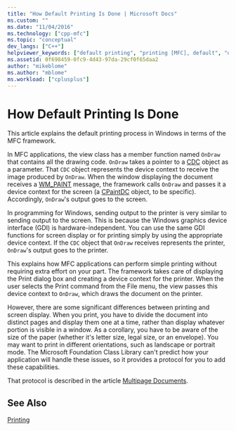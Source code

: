 ```yaml
---
title: "How Default Printing Is Done | Microsoft Docs"
ms.custom: ""
ms.date: "11/04/2016"
ms.technology: ["cpp-mfc"]
ms.topic: "conceptual"
dev_langs: ["C++"]
helpviewer_keywords: ["default printing", "printing [MFC], default", "defaults, printing"]
ms.assetid: 0f698459-0fc9-4d43-97da-29cf0f65daa2
author: "mikeblome"
ms.author: "mblome"
ms.workload: ["cplusplus"]
---
```

# How Default Printing Is Done
This article explains the default printing process in Windows in terms of the MFC framework.  
  
 In MFC applications, the view class has a member function named `OnDraw` that contains all the drawing code. `OnDraw` takes a pointer to a [CDC](../mfc/reference/cdc-class.md) object as a parameter. That `CDC` object represents the device context to receive the image produced by `OnDraw`. When the window displaying the document receives a [WM_PAINT](http://msdn.microsoft.com/library/windows/desktop/dd145213) message, the framework calls `OnDraw` and passes it a device context for the screen (a [CPaintDC](../mfc/reference/cpaintdc-class.md) object, to be specific). Accordingly, `OnDraw`'s output goes to the screen.  
  
 In programming for Windows, sending output to the printer is very similar to sending output to the screen. This is because the Windows graphics device interface (GDI) is hardware-independent. You can use the same GDI functions for screen display or for printing simply by using the appropriate device context. If the `CDC` object that `OnDraw` receives represents the printer, `OnDraw`'s output goes to the printer.  
  
 This explains how MFC applications can perform simple printing without requiring extra effort on your part. The framework takes care of displaying the Print dialog box and creating a device context for the printer. When the user selects the Print command from the File menu, the view passes this device context to `OnDraw`, which draws the document on the printer.  
  
 However, there are some significant differences between printing and screen display. When you print, you have to divide the document into distinct pages and display them one at a time, rather than display whatever portion is visible in a window. As a corollary, you have to be aware of the size of the paper (whether it's letter size, legal size, or an envelope). You may want to print in different orientations, such as landscape or portrait mode. The Microsoft Foundation Class Library can't predict how your application will handle these issues, so it provides a protocol for you to add these capabilities.  
  
 That protocol is described in the article [Multipage Documents](../mfc/multipage-documents.md).  
  
## See Also  
 [Printing](../mfc/printing.md)

